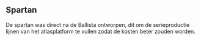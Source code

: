## Spartan

De spartan was direct na de Ballista ontworpen, dit om de serieproductie lijnen van het atlasplatform te vullen zodat de kosten beter zouden worden.